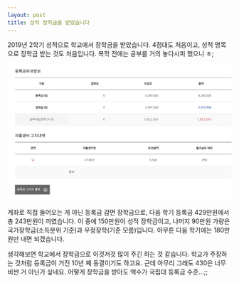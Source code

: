 ```yaml
---
layout: post
title: 성적 장학금을 받았습니다
---
```


2019년 2학기 성적으로 학교에서 장학금을 받았습니다. 4점대도 처음이고, 성적 명목으로 장학금 받는 것도 처음입니다.
복학 전에는 공부를 거의 놓다시피 했으니 ㅎ;

![1](/assets/img/lifelog/200216/1.png)

계좌로 직접 들어오는 게 아닌 등록금 감면 장학금으로, 다음 학기 등록금 429만원에서 총 243만원이 까였습니다.
이 중에 150만원이 성적 장학금이고, 나머지 90만원 가량은 국가장학금(소득분위 기준)과 우정장학(기준 모름)입니다.
아무튼 다음 학기에는 180만원만 내면 되겠습니다.

생각해보면 학교에서 장학금으로 이것저것 많이 주긴 하는 것 같습니다. 학교가 주장하는 것처럼 등록금이 거진 10년 째 동결이기도 하고요.
근데 아무리 그래도 430은 너무 비싼 거 아닌가 싶네요. 어떻게 장학금을 받아도 액수가 국립대 등록금 수준...;;

